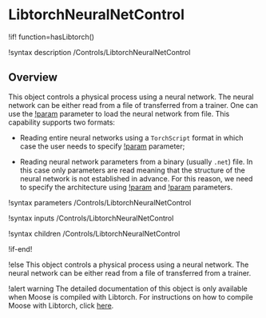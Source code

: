 # LibtorchNeuralNetControl

!if! function=hasLibtorch()

!syntax description /Controls/LibtorchNeuralNetControl

## Overview

This object controls a physical process using a neural network. The neural network
can be either read from a file of transferred from a trainer. One can use the
[!param](/Controls/LibtorchNeuralNetControl/filename) parameter to load the neural network from file.
This capability supports two formats:

- Reading entire neural networks using a `TorchScript` format in which case the user needs to specify
  [!param](/Controls/LibtorchNeuralNetControl/torch_script_format) parameter;

- Reading neural network parameters from a binary (usually `.net`) file. In this case only parameters are read
  meaning that the structure of the neural network is not established in advance. For this reason, we need to specify the
  architecture using [!param](/Controls/LibtorchNeuralNetControl/num_neurons_per_layer) and
  [!param](/Controls/LibtorchNeuralNetControl/activation_function) parameters.


!syntax parameters /Controls/LibtorchNeuralNetControl

!syntax inputs /Controls/LibtorchNeuralNetControl

!syntax children /Controls/LibtorchNeuralNetControl

!if-end!

!else
This object controls a physical process using a neural network. The neural network
can be either read from a file of transferred from a trainer.

!alert warning
The detailed documentation of this object is only available when Moose is compiled with Libtorch.
For instructions on how to compile Moose with Libtorch, click [here](install_libtorch.md).
